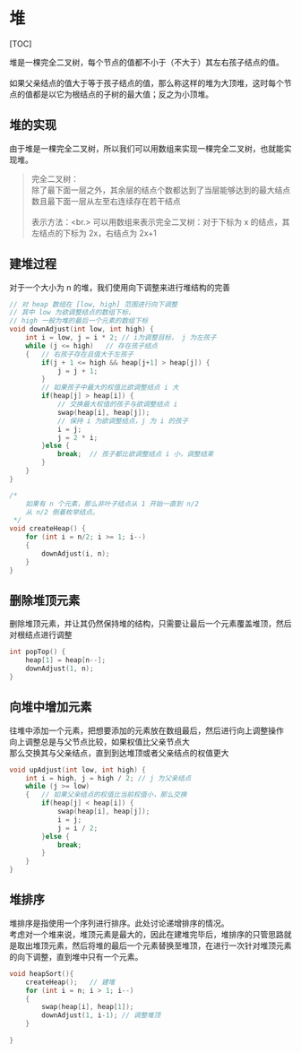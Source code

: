 # 堆

[TOC]

堆是一棵完全二叉树，每个节点的值都不小于（不大于）其左右孩子结点的值。<br/><br/>
如果父亲结点的值大于等于孩子结点的值，那么称这样的堆为大顶堆，这时每个节点的值都是以它为根结点的子树的最大值；反之为小顶堆。<br/>

## 堆的实现

由于堆是一棵完全二叉树，所以我们可以用数组来实现一棵完全二叉树，也就能实现堆。

> 完全二叉树：<br/>
>   除了最下面一层之外，其余层的结点个数都达到了当层能够达到的最大结点数且最下面一层从左至右连续存在若干结点<br/> <br/>
> 表示方法：<br.>
>   可以用数组来表示完全二叉树：对于下标为 x 的结点，其左结点的下标为 2x，右结点为 2x+1 

## 建堆过程
对于一个大小为 n 的堆，我们使用向下调整来进行堆结构的完善
```cpp
// 对 heap 数组在 [low, high] 范围进行向下调整
// 其中 low 为欲调整结点的数组下标，
// high 一般为堆的最后一个元素的数组下标
void downAdjust(int low, int high) {
    int i = low, j = i * 2; // i为调整目标， j 为左孩子
    while (j <= high)   // 存在孩子结点
    {   // 右孩子存在且值大于左孩子
        if(j + 1 <= high && heap[j+1] > heap[j]) {
            j = j + 1;
        }
        // 如果孩子中最大的权值比欲调整结点 i 大
        if(heap[j] > heap[i]) {
            // 交换最大权值的孩子与欲调整结点 i
            swap(heap[i], heap[j]); 
            // 保持 i 为欲调整结点，j 为 i 的孩子
            i = j;      
            j = 2 * i;
        }else {
            break;  // 孩子都比欲调整结点 i 小，调整结束
        }
    } 
}

/* 
    如果有 n 个元素，那么非叶子结点从 1 开始一直到 n/2 
    从 n/2 倒着枚举结点。
 */
void createHeap() {
    for (int i = n/2; i >= 1; i--)
    {
        downAdjust(i, n);
    }
}
```

## 删除堆顶元素
删除堆顶元素，并让其仍然保持堆的结构，只需要让最后一个元素覆盖堆顶，然后对根结点进行调整
```cpp
int popTop() {
    heap[1] = heap[n--];
    downAdjust(1, n);
}
```
## 向堆中增加元素
往堆中添加一个元素，把想要添加的元素放在数组最后，然后进行向上调整操作<br/>
向上调整总是与父节点比较，如果权值比父亲节点大<br/>
那么交换其与父亲结点，直到到达堆顶或者父亲结点的权值更大<br/>
```cpp
void upAdjust(int low, int high) {
    int i = high, j = high / 2; // j 为父亲结点
    while (j >= low)
    {   // 如果父亲结点的权值比当前权值小，那么交换
        if(heap[j] < heap[i]) {
            swap(heap[i], heap[j]);
            i = j;
            j = i / 2;
        }else {
            break;
        }
    }
}
```

## 堆排序
堆排序是指使用一个序列进行排序。此处讨论递增排序的情况。<br/>
考虑对一个堆来说，堆顶元素是最大的，因此在建堆完毕后，堆排序的只管思路就是取出堆顶元素，然后将堆的最后一个元素替换至堆顶，在进行一次针对堆顶元素的向下调整，直到堆中只有一个元素。<br/>

```cpp
void heapSort(){
    createHeap();   // 建堆
    for (int i = n; i > 1; i--)
    {
        swap(heap[i], heap[1]);
        downAdjust(1, i-1); // 调整堆顶
    }
    
}
```
